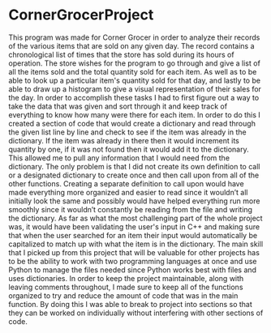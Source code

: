 # CornerGrocerProject
  
  This program was made for Corner Grocer in order to analyze their records of the various items that are sold on any given day. The record contains a chronological list
of times that the store has sold during its hours of operation. The store wishes for the program to go through and give a list of all the items sold and the total
quantity sold for each item. As well as to be able to look up a particular item's quantity sold for that day, and lastly to be able to draw up a histogram to give a
visual representation of their sales for the day. In order to accomplish these tasks I had to first figure out a way to take the data that was given and sort through it
and keep track of everything to know how many were there for each item. In order to do this I created a section of code that would create a dictionary and read through
the given list line by line and check to see if the item was already in the dictionary. If the item was already in there then it would increment its quantity by one, if
it was not found then it would add it to the dictionary. This allowed me to pull any information that I would need from the dictionary. The only problem is that I did
not create its own definition to call or a designated dictionary to create once and then call upon from all of the other functions. Creating a separate definition to
call upon would have made everything more organized and easier to read since it wouldn’t all initially look the same and possibly would have helped everything run more
smoothly since it wouldn’t constantly be reading from the file and writing the dictionary. As far as what the most challenging part of the whole project was, it would
have been validating the user's input in C++ and making sure that when the user searched for an item their input would automatically be capitalized to match up with what
the item is in the dictionary. The main skill that I picked up from this project that will be valuable for other projects has to be the ability to work with two
programming languages at once and use Python to manage the files needed since Python works best with files and uses dictionaries. In order to keep the project
maintainable, along with leaving comments throughout, I made sure to keep all of the functions organized to try and reduce the amount of code that was in the main
function. By doing this I was able to break to project into sections so that they can be worked on individually without interfering with other sections of code.
